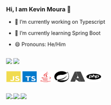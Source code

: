 ### Hi, I am Kevin Moura 👋

- 🔭 I’m currently working on Typescript
- 🌱 I’m currently learning Spring Boot
- 😄 Pronouns: He/Him

  ##

<div>
  <img height="230em" src="https://github-readme-stats.vercel.app/api/top-langs/?username=anuraghazra&layout=donut" />
  <img height="230em" src="https://github-readme-stats.vercel.app/api?username=kevinsousa&show_icons=true" />
</div>

<div style="display: inline_block"><br>
  <img align="center" height="30" width="40" src="https://raw.githubusercontent.com/devicons/devicon/master/icons/javascript/javascript-plain.svg">
  <img align="center" height="30" width="40" src="https://raw.githubusercontent.com/devicons/devicon/master/icons/typescript/typescript-plain.svg">
  <img align="center" height="30" width="40" src="https://raw.githubusercontent.com/devicons/devicon/master/icons/java/java-plain.svg">
  <img align="center" height="30" width="40" src="https://raw.githubusercontent.com/devicons/devicon/master/icons/spring/spring-plain.svg">
  <img align="center" height="30" width="40" src="https://raw.githubusercontent.com/devicons/devicon/master/icons/azure/azure-plain.svg">
  <img align="center" height="30" width="40" src="https://raw.githubusercontent.com/devicons/devicon/master/icons/php/php-plain.svg">
</div>

  ##

<div>
  <a href="kevinsmoura@hotmail.com" _blank>
    <img align="center" src="https://img.shields.io/badge/Microsoft_Outlook-0078D4?style=for-the-badge&logo=microsoft-outlook&logoColor=white" />
  </a>
  <a href="kevinsmoura@hotmail.com" _blank>
    <img align="center" src="https://img.shields.io/badge/LinkedIn-0077B5?style=for-the-badge&logo=linkedin&logoColor=white" />
  </a>
  <a href="kevinsmoura@hotmail.com" _blank>
    <img align="center" src="https://img.shields.io/badge/GitHub-100000?style=for-the-badge&logo=github&logoColor=white" />
  </a>
</div>
